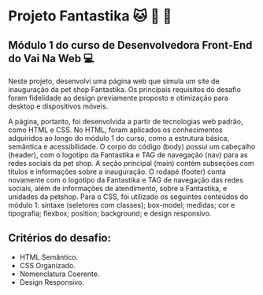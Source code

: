 # Projeto Fantastika :cat: :sparkling_heart: :dog:
## Módulo 1 do curso de Desenvolvedora Front-End do Vai Na Web :computer:

Neste projeto, desenvolvi uma página web que simula um site de inauguração da pet shop Fantastika. Os principais requisitos do desafio foram fidelidade ao design previamente proposto e otimização para desktop e dispositivos móveis. 

A página, portanto, foi desenvolvida a partir de tecnologias web padrão, como HTML e CSS. No HTML, foram aplicados os conhecimentos adquiridos ao longo do módulo 1 do curso, como a estrutura básica, semântica e acessibilidade. O corpo do código (body) possui um cabeçalho (header), com o logotipo da Fantastika e TAG de navegação (nav) para as redes sociais da pet shop. A seção principal (main) contém subseções com títulos e informações sobre a inauguração. O rodapé (footer) conta novamente com o logotipo da Fantastika e TAG de navegação das redes sociais, além de informações de atendimento, sobre a Fantastika, e unidades da petshop. Para o CSS, foi utilizado os seguintes conteúdos do módulo 1: sintaxe (seletores com classes); box-model; medidas; cor e tipografia; flexbox; position; background; e design responsivo. 

## Critérios do desafio:
- HTML Semântico.
- CSS Organizado.
- Nomenclatura Coerente.
- Design Responsivo.
